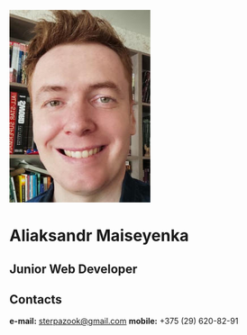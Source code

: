 ![applicant's photo](/pics/am-photo.jpg "Aliaksandr Maiseyenka")
# Aliaksandr Maiseyenka
## Junior Web Developer
## Contacts
**e-mail:** sterpazook@gmail.com
**mobile:** +375 (29) 620-82-91
